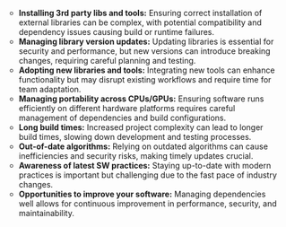 

<ul class="text-gray-600" style="list-style: circle; margin-left: 1em">
    <li><strong>Installing 3rd party libs and tools:</strong> Ensuring correct installation of external libraries can be complex, with potential compatibility and dependency issues causing build or runtime failures.</li>
    <li><strong>Managing library version updates:</strong> Updating libraries is essential for security and performance, but new versions can introduce breaking changes, requiring careful planning and testing.</li>
    <li><strong>Adopting new libraries and tools:</strong> Integrating new tools can enhance functionality but may disrupt existing workflows and require time for team adaptation.</li>
    <li><strong>Managing portability across CPUs/GPUs:</strong> Ensuring software runs efficiently on different hardware platforms requires careful management of dependencies and build configurations.</li>
    <li><strong>Long build times:</strong> Increased project complexity can lead to longer build times, slowing down development and testing processes.</li>
    <li><strong>Out-of-date algorithms:</strong> Relying on outdated algorithms can cause inefficiencies and security risks, making timely updates crucial.</li>
    <li><strong>Awareness of latest SW practices:</strong> Staying up-to-date with modern practices is important but challenging due to the fast pace of industry changes.</li>
    <li><strong>Opportunities to improve your software:</strong> Managing dependencies well allows for continuous improvement in performance, security, and maintainability.</li>
</ul>
